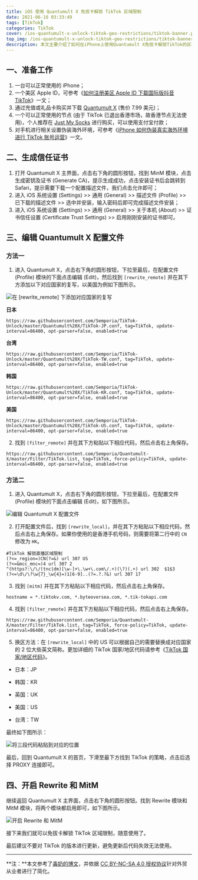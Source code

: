```yaml
---
title: iOS 使用 Quantumult X 免拔卡解锁 TikTok 区域限制
date: 2021-06-16 03:33:49
tags: [TikTok]
categories: TikTok
cover: /ios-quantumult-x-unlock-tiktok-geo-restrictions/tiktok-banner.png
top_img: /ios-quantumult-x-unlock-tiktok-geo-restrictions/tiktok-banner.png
description: 本文主要介绍了如何在iPhone上使用Quantumult X免拔卡解锁TikTok的区域限制。
---
```


## 一、准备工作

1. 一台可以正常使用的 iPhone；
2. 一个美区 Apple ID，可参考《[如何注册美区 Apple ID 下载国际版抖音 TikTok](https://b2cstory.com/sign-up-us-apple-id-to-download-tiktok/)》一文；
3. 通过充值或礼品卡购买并下载 [Quantumult X](https://apps.apple.com/us/app/quantumult-x/id1443988620) (售价 7.99 美元)；
4. 一个可以正常使用的节点 (由于 TikTok 已退出香港市场，故香港节点无法使用)，个人推荐在 [Just My Socks](https://justmysocks.net/members/aff.php?aff=16410) 进行购买，可以使用支付宝付款；
5. 对手机进行相关设置伪装海外环境，可参考《[iPhone 如何伪装真实海外环境进行 TikTok 账号运营](https://b2cstory.com/simulate-overseas-environment-with-iphone/)》一文。

## 二、生成信任证书

1. 打开 Quantumult X 主界面，点击右下角的圆形按钮，找到 MinM 模块，点击生成密钥及证书 (Generate CA)，提示生成成功，点击安装证书后会跳转到 Safari，提示需要下载一个配置描述文件，我们点击允许即可；
2. 进入 iOS 系统设置 (Settings) >> 通用 (General) >> 描述文件 (Profile) >> 已下载的描述文件 >> 选中并安装，输入密码后即可完成描述文件安装；
3. 进入 iOS 系统设置 (Settings) >> 通用 (General) >> 关于本机 (About) >> 证书信任设置 (Certificate Trust Settings) >> 启用刚刚安装的证书即可。

## 三、编辑 Quantumult X 配置文件

### 方法一

1. 进入 Quantumult X，点击右下角的圆形按钮，下拉至最后，在配置文件 (Profile) 模块的下面点击编辑 (Edit)，然后找到 `[rewrite_remote]` 并在其下方添加以下对应国家的复写，以美国为例如下图所示。

![在 [rewrite_remote] 下添加对应国家的复写](/ios-quantumult-x-unlock-tiktok-geo-restrictions/rewrite-remote-codes.jpg)

**日本**

```
https://raw.githubusercontent.com/Semporia/TikTok-Unlock/master/Quantumult%20X/TikTok-JP.conf, tag=TikTok, update-interval=86400, opt-parser=false, enabled=true
```

**台湾**

```
https://raw.githubusercontent.com/Semporia/TikTok-Unlock/master/Quantumult%20X/TikTok-TW.conf, tag=TikTok, update-interval=86400, opt-parser=false, enabled=true
```

**韩国**

```
https://raw.githubusercontent.com/Semporia/TikTok-Unlock/master/Quantumult%20X/TikTok-KR.conf, tag=TikTok, update-interval=86400, opt-parser=false, enabled=true
```

**美国**

```
https://raw.githubusercontent.com/Semporia/TikTok-Unlock/master/Quantumult%20X/TikTok-US.conf, tag=TikTok, update-interval=86400, opt-parser=false, enabled=true
```

2. 找到 `[filter_remote]` 并在其下方粘贴以下相应代码，然后点击右上角保存。

```
https://raw.githubusercontent.com/Semporia/Quantumult-X/master/Filter/TikTok.list, tag=TikTok, force-policy=TikTok, update-interval=86400, opt-parser=false, enabled=true
```

### 方法二

1. 进入 Quantumult X，点击右下角的圆形按钮，下拉至最后，在配置文件 (Profile) 模块的下面点击编辑 (Edit)，如下图所示。

![编辑 Quantumult X 配置文件](/ios-quantumult-x-unlock-tiktok-geo-restrictions/quantumult-x-settings.png)

2. 打开配置文件后，找到 `[rewrite_local]`，并在其下方粘贴以下相应代码，然后点击右上角保存。如果你使用的是香港手机号码，则需要将第二行中的 `CN` 修改为 `HK`。

```
#TikTok 解锁直播区域限制
(?<=_region=)CN(?=&) url 307 US
(?<=&mcc_mnc=)4 url 307 2
^(https?:\/\/(tnc|dm)[\w-]+\.\w+\.com\/.+)(\?)(.+) url 302  $1$3
(?<=\d\/\?\w{7}_\w{4}=)1[6-9]..(?=.?.?&) url 307 17
```

3. 找到 `[mitm]` 并在其下方粘贴以下相应代码，然后点击右上角保存。

```
hostname = *.tiktokv.com, *.byteoversea.com, *.tik-tokapi.com
```

4. 找到 `[filter_remote]` 并在其下方粘贴以下相应代码，然后点击右上角保存。

```
https://raw.githubusercontent.com/Semporia/Quantumult-X/master/Filter/TikTok.list, tag=TikTok, force-policy=TikTok, update-interval=86400, opt-parser=false, enabled=true
```

5. 换区方法：在 `[rewrite_local]` 中的 US 可以根据自己的需要替换成对应国家的 2 位大些英文简称。更加详细的 TikTok 国家/地区代码请参考《[TikTok 国家/地区代码](https://b2cstory.com/tiktok-country-code/)》。
- 日本：JP
  
- 韩国：KR
  
- 英国：UK
  
- 美国：US
  
- 台湾：TW

最终如下图所示：

![将三段代码粘贴到对应的位置](/ios-quantumult-x-unlock-tiktok-geo-restrictions/quantumult-x-codes.jpg)

最后，回到 Quantumult X 的首页，下滑至最下方找到 TikTok 的策略，点击后选择 PROXY 连接即可。

## 四、开启 Rewrite 和 MitM

继续返回 Quantumult X 主界面，点击右下角的圆形按钮。找到 Rewrite 模块和 MitM 模块，将两个模块都启用即可，如下图所示。

![开启 Rewrite 和 MitM](/ios-quantumult-x-unlock-tiktok-geo-restrictions/open-rewrite-and-mitm.jpeg)

接下来我们就可以免拔卡解锁 TikTok 区域限制，随意使用了。

最后建议不要对 TikTok 的版本进行更新，避免更新后代码失效无法使用。

------

**注：**本文参考了[毒奶的博文](https://limbopro.xyz/archives/11773.html)，并依据 [CC BY-NC-SA 4.0 授权协议](https://creativecommons.org/licenses/by-nc/4.0/deed.zh-Hans)针对外贸从业者进行了简化。
